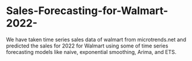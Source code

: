 # Sales-Forecasting-for-Walmart-2022-
We have taken time series sales data of walmart from microtrends.net and predicted the sales for 2022 for Walmart using some of time series forecasting models like naive, exponential smoothing, Arima, and ETS.
